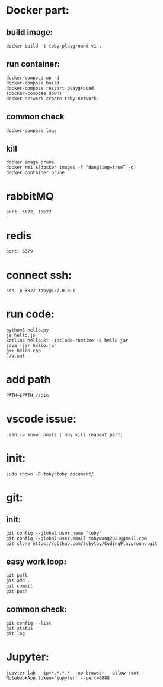 # Docker part:
## build image:
    docker build -t toby-playground:v1 .

## run container:
    docker-compose up -d
    docker-compose build
    docker-compose restart playground
    (docker-compose down)
    docker network create toby-network

## common check
    docker-compose logs

## kill
    docker image prune
    docker rmi $(docker images -f “dangling=true” -q)
    docker container prune

# rabbitMQ
    port: 5672, 15672

# redis
    port: 6379

# connect ssh:
    ssh -p 8822 toby@127.0.0.1

# run code:
    python3 hello.py
    js hello.js
    kotlinc hello.kt -include-runtime -d hello.jar
    java -jar hello.jar
    g++ hello.cpp
    ./a.out

# add path
    PATH=$PATH:/sbin

# vscode issue:
    .ssh -> known_hosts ( may kill reapeat part)

# init:
    sudo chown -R toby:toby document/

# git:
## init:
    git config --global user.name "toby"
    git config --global user.email tobywang2021@gmail.com
    git clone https://github.com/tobytoy/CodingPlayground.git

## easy work loop:
    git pull 
    git add .
    git commit 
    git push

## common check:
    git config --list
    git status
    git log

# Jupyter:
    jupyter lab --ip=*.*.*.* --no-browser --allow-root --NotebookApp.token='jupyter' --port=8888


